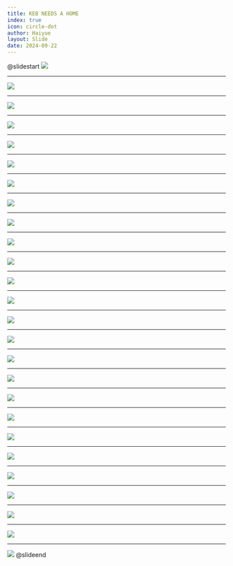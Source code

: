 ```yaml
---
title: KEB NEEDS A HOME
index: true
icon: circle-dot
author: Haiyue
layout: Slide
date: 2024-09-22
---
```

 
@slidestart
![](https://raw.githubusercontent.com/yclord/reading/refs/heads/master/english/Level-M/KEB%20NEEDS%20A%20HOME/001.webp)

---

![](https://raw.githubusercontent.com/yclord/reading/refs/heads/master/english/Level-M/KEB%20NEEDS%20A%20HOME/002.webp)

---

![](https://raw.githubusercontent.com/yclord/reading/refs/heads/master/english/Level-M/KEB%20NEEDS%20A%20HOME/003.webp)

---

![](https://raw.githubusercontent.com/yclord/reading/refs/heads/master/english/Level-M/KEB%20NEEDS%20A%20HOME/004.webp)

---

![](https://raw.githubusercontent.com/yclord/reading/refs/heads/master/english/Level-M/KEB%20NEEDS%20A%20HOME/005.webp)

---

![](https://raw.githubusercontent.com/yclord/reading/refs/heads/master/english/Level-M/KEB%20NEEDS%20A%20HOME/006.webp)

---

![](https://raw.githubusercontent.com/yclord/reading/refs/heads/master/english/Level-M/KEB%20NEEDS%20A%20HOME/007.webp)

---

![](https://raw.githubusercontent.com/yclord/reading/refs/heads/master/english/Level-M/KEB%20NEEDS%20A%20HOME/008.webp)

---

![](https://raw.githubusercontent.com/yclord/reading/refs/heads/master/english/Level-M/KEB%20NEEDS%20A%20HOME/009.webp)

---

![](https://raw.githubusercontent.com/yclord/reading/refs/heads/master/english/Level-M/KEB%20NEEDS%20A%20HOME/010.webp)

---

![](https://raw.githubusercontent.com/yclord/reading/refs/heads/master/english/Level-M/KEB%20NEEDS%20A%20HOME/011.webp)

---

![](https://raw.githubusercontent.com/yclord/reading/refs/heads/master/english/Level-M/KEB%20NEEDS%20A%20HOME/012.webp)

---

![](https://raw.githubusercontent.com/yclord/reading/refs/heads/master/english/Level-M/KEB%20NEEDS%20A%20HOME/013.webp)

---

![](https://raw.githubusercontent.com/yclord/reading/refs/heads/master/english/Level-M/KEB%20NEEDS%20A%20HOME/014.webp)

---

![](https://raw.githubusercontent.com/yclord/reading/refs/heads/master/english/Level-M/KEB%20NEEDS%20A%20HOME/015.webp)

---

![](https://raw.githubusercontent.com/yclord/reading/refs/heads/master/english/Level-M/KEB%20NEEDS%20A%20HOME/016.webp)

---

![](https://raw.githubusercontent.com/yclord/reading/refs/heads/master/english/Level-M/KEB%20NEEDS%20A%20HOME/017.webp)

---

![](https://raw.githubusercontent.com/yclord/reading/refs/heads/master/english/Level-M/KEB%20NEEDS%20A%20HOME/018.webp)

---

![](https://raw.githubusercontent.com/yclord/reading/refs/heads/master/english/Level-M/KEB%20NEEDS%20A%20HOME/019.webp)

---

![](https://raw.githubusercontent.com/yclord/reading/refs/heads/master/english/Level-M/KEB%20NEEDS%20A%20HOME/020.webp)

---

![](https://raw.githubusercontent.com/yclord/reading/refs/heads/master/english/Level-M/KEB%20NEEDS%20A%20HOME/021.webp)

---

![](https://raw.githubusercontent.com/yclord/reading/refs/heads/master/english/Level-M/KEB%20NEEDS%20A%20HOME/022.webp)

---

![](https://raw.githubusercontent.com/yclord/reading/refs/heads/master/english/Level-M/KEB%20NEEDS%20A%20HOME/023.webp)

---

![](https://raw.githubusercontent.com/yclord/reading/refs/heads/master/english/Level-M/KEB%20NEEDS%20A%20HOME/024.webp)

---

![](https://raw.githubusercontent.com/yclord/reading/refs/heads/master/english/Level-M/KEB%20NEEDS%20A%20HOME/025.webp)

---

![](https://raw.githubusercontent.com/yclord/reading/refs/heads/master/english/Level-M/KEB%20NEEDS%20A%20HOME/026.webp)
@slideend